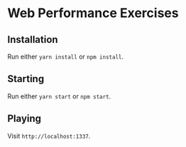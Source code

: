 # Web Performance Exercises

## Installation

Run either `yarn install` or `npm install`.

## Starting

Run either `yarn start` or `npm start`.

## Playing

Visit `http://localhost:1337`.
